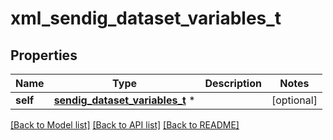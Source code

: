 # xml_sendig_dataset_variables_t

## Properties
Name | Type | Description | Notes
------------ | ------------- | ------------- | -------------
**self** | [**sendig_dataset_variables_t**](sendig_dataset_variables.md) \* |  | [optional] 

[[Back to Model list]](../README.md#documentation-for-models) [[Back to API list]](../README.md#documentation-for-api-endpoints) [[Back to README]](../README.md)


